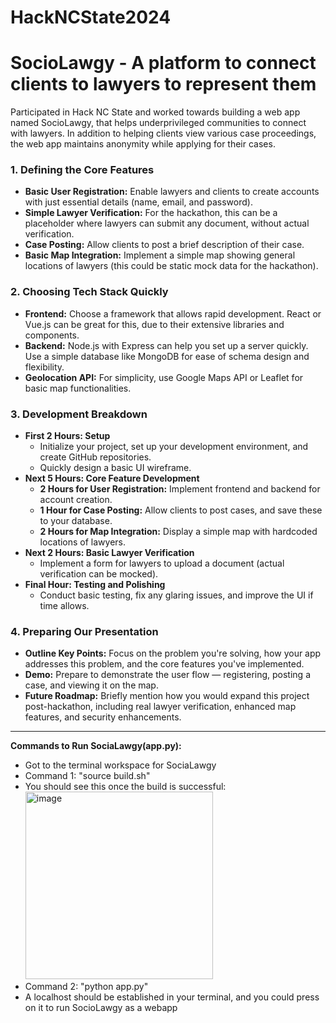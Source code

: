 # HackNCState2024
# SocioLawgy - A platform to connect clients to lawyers to represent them

Participated in Hack NC State and worked towards building a web app named SocioLawgy, that helps underprivileged communities to connect with lawyers. In addition to helping clients view various case proceedings, the web app maintains anonymity while applying for their cases.


### 1. **Defining the Core Features**
- **Basic User Registration:** Enable lawyers and clients to create accounts with just essential details (name, email, and password).
- **Simple Lawyer Verification:** For the hackathon, this can be a placeholder where lawyers can submit any document, without actual verification.
- **Case Posting:** Allow clients to post a brief description of their case.
- **Basic Map Integration:** Implement a simple map showing general locations of lawyers (this could be static mock data for the hackathon).

### 2. **Choosing Tech Stack Quickly**
- **Frontend:** Choose a framework that allows rapid development. React or Vue.js can be great for this, due to their extensive libraries and components.
- **Backend:** Node.js with Express can help you set up a server quickly. Use a simple database like MongoDB for ease of schema design and flexibility.
- **Geolocation API:** For simplicity, use Google Maps API or Leaflet for basic map functionalities.

### 3. **Development Breakdown**
- **First 2 Hours: Setup**
  - Initialize your project, set up your development environment, and create GitHub repositories.
  - Quickly design a basic UI wireframe.
- **Next 5 Hours: Core Feature Development**
  - **2 Hours for User Registration:** Implement frontend and backend for account creation.
  - **1 Hour for Case Posting:** Allow clients to post cases, and save these to your database.
  - **2 Hours for Map Integration:** Display a simple map with hardcoded locations of lawyers.
- **Next 2 Hours: Basic Lawyer Verification**
  - Implement a form for lawyers to upload a document (actual verification can be mocked).
- **Final Hour: Testing and Polishing**
  - Conduct basic testing, fix any glaring issues, and improve the UI if time allows.

### 4. **Preparing Our Presentation**
- **Outline Key Points:** Focus on the problem you're solving, how your app addresses this problem, and the core features you've implemented.
- **Demo:** Prepare to demonstrate the user flow — registering, posting a case, and viewing it on the map.
- **Future Roadmap:** Briefly mention how you would expand this project post-hackathon, including real lawyer verification, enhanced map features, and security enhancements.

<hr>

**Commands to Run SociaLawgy(app.py):**
- Got to the terminal workspace for SociaLawgy
- Command 1: "source build.sh"
- You should see this once the build is successful:
<br>  <img width="300" alt="image" src="https://github.com/Tanmay-Soni/HackNCState_24/assets/73430591/db4a51ad-5df8-4969-8479-576ec4d4988f">
- Command 2: "python app.py"
- A localhost should be established in your terminal, and you could press on it to run SocioLawgy as a webapp
